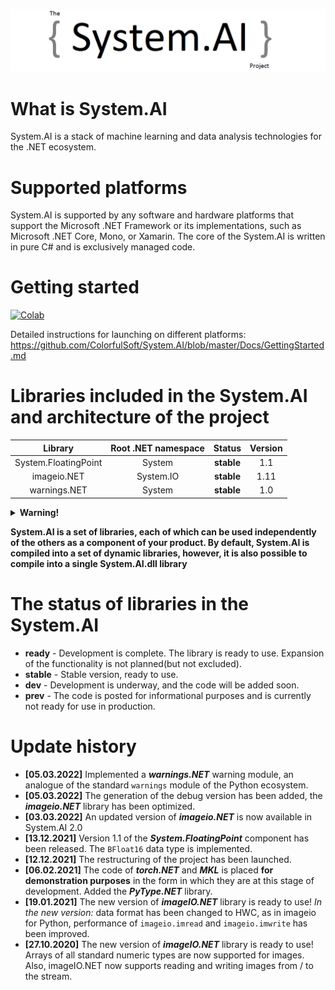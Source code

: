 ![Logo](https://github.com/ColorfulSoft/System.AI/blob/master/Logo/System.AI_logo.png)

# What is System.AI

System.AI is a stack of machine learning and data analysis technologies for the .NET ecosystem.

# Supported platforms

System.AI is supported by any software and hardware platforms that support the Microsoft .NET Framework or its implementations, such as Microsoft .NET Core, Mono, or Xamarin. The core of the System.AI is written in pure C# and is exclusively managed code.

# Getting started

[![Colab](https://colab.research.google.com/assets/colab-badge.svg)](https://colab.research.google.com/github/ColorfulSoft/System.AI/blob/master/Docs/System.AI.ipynb)

Detailed instructions for launching on different platforms: https://github.com/ColorfulSoft/System.AI/blob/master/Docs/GettingStarted.md

# Libraries included in the System.AI and architecture of the project

|Library                 |Root .NET namespace| Status     |Version |
|:----------------------:|:-----------------:|:----------:|:------:|
|System.FloatingPoint    |System             |**stable**  |1.1     |
|imageio.NET             |System.IO          |**stable**  |1.11    |
|warnings.NET            |System             |**stable**  |1.0     |

<details>
  <summary><b>Warning!</b></summary>
  
  Note that the libraries of System.AI basically repeats the interface and behavior of the corresponding analogues from the Python ecosystem, but they do not do it 100%. This is largely due to the difference in topologies .NET and Python. For example, the torch.jit module that exists in PyTorch probably won't be implemented in Torch.NET, since it will not make sense in the case of working in the ecosystem .NET (programs with Torch.NET by themselves are portable and there is no point in making them even more portable with torchscript).
  
</details>

**System.AI is a set of libraries, each of which can be used independently of the others as a component of your product. By default, System.AI is compiled into a set of dynamic libraries, however, it is also possible to compile into a single System.AI.dll library**

# The status of libraries in the System.AI

* **ready** - Development is complete. The library is ready to use. Expansion of the functionality is not planned(but not excluded).
* **stable** - Stable version, ready to use.
* **dev** - Development is underway, and the code will be added soon.
* **prev** - The code is posted for informational purposes and is currently not ready for use in production.

# Update history

* **[05.03.2022]** Implemented a ***warnings.NET*** warning module, an analogue of the standard `warnings` module of the Python ecosystem.
* **[05.03.2022]** The generation of the debug version has been added, the ***imageio.NET*** library has been optimized.
* **[03.03.2022]** An updated version of ***imageio.NET*** is now available in System.AI 2.0
* **[13.12.2021]** Version 1.1 of the ***System.FloatingPoint*** component has been released. The `BFloat16` data type is implemented.
* **[12.12.2021]** The restructuring of the project has been launched.
* **[06.02.2021]** The code of ***torch.NET*** and ***MKL*** is placed __for demonstration purposes__ in the form in which they are at this stage of development. Added the ***PyType.NET*** library.
* **[19.01.2021]** The new version of ***imageIO.NET*** library is ready to use! _In the new version:_ data format has been changed to HWC, as in imageio for Python, performance of `imageio.imread` and `imageio.imwrite` has been improved.
* **[27.10.2020]** The new version of ***imageIO.NET*** library is ready to use! Arrays of all standard numeric types are now supported for images. Also, imageIO.NET now  supports reading and writing images from / to the stream.

